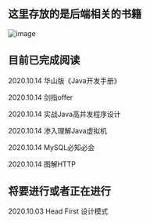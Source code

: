 ## 这里存放的是后端相关的书籍
![image](https://img-blog.csdnimg.cn/20191124184714362.png)

## 目前已完成阅读
2020.10.14 华山版《Java开发手册》

2020.10.14 剑指offer

2020.10.14 实战Java高并发程序设计

2020.10.14 渗入理解Java虚拟机

2020.10.14 MySQL必知必会

2020.10.14 图解HTTP

## 将要进行或者正在进行
2020.10.03 Head First 设计模式
